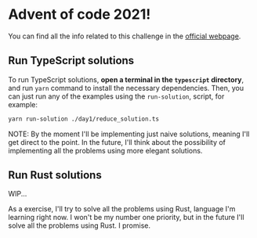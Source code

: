 # Advent of code 2021!

You can find all the info related to this challenge in the [official webpage](https://adventofcode.com/).

## Run TypeScript solutions

To run TypeScript solutions, **open a terminal in the `typescript` directory**, and run `yarn` command to install the necessary dependencies. Then, you can just run any of the examples using the `run-solution`, script, for example:

```bash
yarn run-solution ./day1/reduce_solution.ts
```

NOTE: By the moment I'll be implementing just naive solutions, meaning I'll get direct to the point. In the future, I'll think about the possibility of implementing all the problems using more elegant solutions.

## Run Rust solutions

WIP...

As a exercise, I'll try to solve all the problems using Rust, language I'm learning right now. I won't be my number one priority, but in the future I'll solve all the problems using Rust. I promise.
